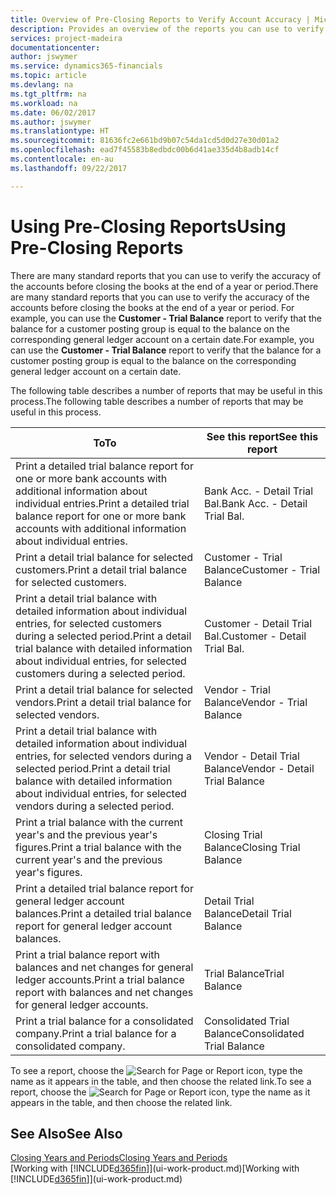 ```yaml
---
title: Overview of Pre-Closing Reports to Verify Account Accuracy | Microsoft Docs
description: Provides an overview of the reports you can use to verify the accuracy of accounts before closing the books at the end of a year or period.
services: project-madeira
documentationcenter: 
author: jswymer
ms.service: dynamics365-financials
ms.topic: article
ms.devlang: na
ms.tgt_pltfrm: na
ms.workload: na
ms.date: 06/02/2017
ms.author: jswymer
ms.translationtype: HT
ms.sourcegitcommit: 81636fc2e661bd9b07c54da1cd5d0d27e30d01a2
ms.openlocfilehash: ead7f45583b8edbdc00b6d41ae335d4b8adb14cf
ms.contentlocale: en-au
ms.lasthandoff: 09/22/2017

---
```

# <a name="using-pre-closing-reports"></a><span data-ttu-id="410ed-103">Using Pre-Closing Reports</span><span class="sxs-lookup"><span data-stu-id="410ed-103">Using Pre-Closing Reports</span></span>
<span data-ttu-id="410ed-104">There are many standard reports that you can use to verify the accuracy of the accounts before closing the books at the end of a year or period.</span><span class="sxs-lookup"><span data-stu-id="410ed-104">There are many standard reports that you can use to verify the accuracy of the accounts before closing the books at the end of a year or period.</span></span> <span data-ttu-id="410ed-105">For example, you can use the **Customer - Trial Balance** report to verify that the balance for a customer posting group is equal to the balance on the corresponding general ledger account on a certain date.</span><span class="sxs-lookup"><span data-stu-id="410ed-105">For example, you can use the **Customer - Trial Balance** report to verify that the balance for a customer posting group is equal to the balance on the corresponding general ledger account on a certain date.</span></span>

<span data-ttu-id="410ed-106">The following table describes a number of reports that may be useful in this process.</span><span class="sxs-lookup"><span data-stu-id="410ed-106">The following table describes a number of reports that may be useful in this process.</span></span>

| <span data-ttu-id="410ed-107">To</span><span class="sxs-lookup"><span data-stu-id="410ed-107">To</span></span> | <span data-ttu-id="410ed-108">See this report</span><span class="sxs-lookup"><span data-stu-id="410ed-108">See this report</span></span> |
| --- | --- |
| <span data-ttu-id="410ed-109">Print a detailed trial balance report for one or more bank accounts with additional information about individual entries.</span><span class="sxs-lookup"><span data-stu-id="410ed-109">Print a detailed trial balance report for one or more bank accounts with additional information about individual entries.</span></span> |<span data-ttu-id="410ed-110">Bank Acc. - Detail Trial Bal.</span><span class="sxs-lookup"><span data-stu-id="410ed-110">Bank Acc. - Detail Trial Bal.</span></span> |
| <span data-ttu-id="410ed-111">Print a detail trial balance for selected customers.</span><span class="sxs-lookup"><span data-stu-id="410ed-111">Print a detail trial balance for selected customers.</span></span> |<span data-ttu-id="410ed-112">Customer - Trial Balance</span><span class="sxs-lookup"><span data-stu-id="410ed-112">Customer - Trial Balance</span></span> |
| <span data-ttu-id="410ed-113">Print a detail trial balance with detailed information about individual entries, for selected customers during a selected period.</span><span class="sxs-lookup"><span data-stu-id="410ed-113">Print a detail trial balance with detailed information about individual entries, for selected customers during a selected period.</span></span> |<span data-ttu-id="410ed-114">Customer - Detail Trial Bal.</span><span class="sxs-lookup"><span data-stu-id="410ed-114">Customer - Detail Trial Bal.</span></span> |
| <span data-ttu-id="410ed-115">Print a detail trial balance for selected vendors.</span><span class="sxs-lookup"><span data-stu-id="410ed-115">Print a detail trial balance for selected vendors.</span></span> |<span data-ttu-id="410ed-116">Vendor - Trial Balance</span><span class="sxs-lookup"><span data-stu-id="410ed-116">Vendor - Trial Balance</span></span> |
| <span data-ttu-id="410ed-117">Print a detail trial balance with detailed information about individual entries, for selected vendors during a selected period.</span><span class="sxs-lookup"><span data-stu-id="410ed-117">Print a detail trial balance with detailed information about individual entries, for selected vendors during a selected period.</span></span> |<span data-ttu-id="410ed-118">Vendor - Detail Trial Balance</span><span class="sxs-lookup"><span data-stu-id="410ed-118">Vendor - Detail Trial Balance</span></span> |
| <span data-ttu-id="410ed-119">Print a trial balance with the current year's and the previous year's figures.</span><span class="sxs-lookup"><span data-stu-id="410ed-119">Print a trial balance with the current year's and the previous year's figures.</span></span> |<span data-ttu-id="410ed-120">Closing Trial Balance</span><span class="sxs-lookup"><span data-stu-id="410ed-120">Closing Trial Balance</span></span> |
| <span data-ttu-id="410ed-121">Print a detailed trial balance report for general ledger account balances.</span><span class="sxs-lookup"><span data-stu-id="410ed-121">Print a detailed trial balance report for general ledger account balances.</span></span> |<span data-ttu-id="410ed-122">Detail Trial Balance</span><span class="sxs-lookup"><span data-stu-id="410ed-122">Detail Trial Balance</span></span> |
| <span data-ttu-id="410ed-123">Print a trial balance report with balances and net changes for general ledger accounts.</span><span class="sxs-lookup"><span data-stu-id="410ed-123">Print a trial balance report with balances and net changes for general ledger accounts.</span></span> |<span data-ttu-id="410ed-124">Trial Balance</span><span class="sxs-lookup"><span data-stu-id="410ed-124">Trial Balance</span></span> |
| <span data-ttu-id="410ed-125">Print a trial balance for a consolidated company.</span><span class="sxs-lookup"><span data-stu-id="410ed-125">Print a trial balance for a consolidated company.</span></span> |<span data-ttu-id="410ed-126">Consolidated Trial Balance</span><span class="sxs-lookup"><span data-stu-id="410ed-126">Consolidated Trial Balance</span></span> |

<span data-ttu-id="410ed-127">To see a report, choose the ![Search for Page or Report](media/ui-search/search_small.png "Search for Page or Report icon") icon, type the name as it appears in the table, and then choose the related link.</span><span class="sxs-lookup"><span data-stu-id="410ed-127">To see a report, choose the ![Search for Page or Report](media/ui-search/search_small.png "Search for Page or Report icon") icon, type the name as it appears in the table, and then choose the related link.</span></span>

## <a name="see-also"></a><span data-ttu-id="410ed-128">See Also</span><span class="sxs-lookup"><span data-stu-id="410ed-128">See Also</span></span>
[<span data-ttu-id="410ed-129">Closing Years and Periods</span><span class="sxs-lookup"><span data-stu-id="410ed-129">Closing Years and Periods</span></span>](year-close-years-periods.md)  
<span data-ttu-id="410ed-130">[Working with [!INCLUDE[d365fin](includes/d365fin_md.md)]](ui-work-product.md)</span><span class="sxs-lookup"><span data-stu-id="410ed-130">[Working with [!INCLUDE[d365fin](includes/d365fin_md.md)]](ui-work-product.md)</span></span>


